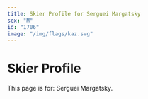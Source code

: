 ```yaml
---
title: Skier Profile for Serguei Margatsky
sex: "M"
id: "1706"
image: "/img/flags/kaz.svg" 
---
```


# Skier Profile

This page is for: Serguei Margatsky.
    